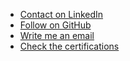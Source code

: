 - [Contact on LinkedIn](https://www.linkedin.com/in/pawel-tylek/)
- [Follow on GitHub](https://github.com/ptylek)
- [Write me an email](mailto:admin@ptylek.com)
- [Check the certifications](https://www.credly.com/users/pawel-tylek/badges)